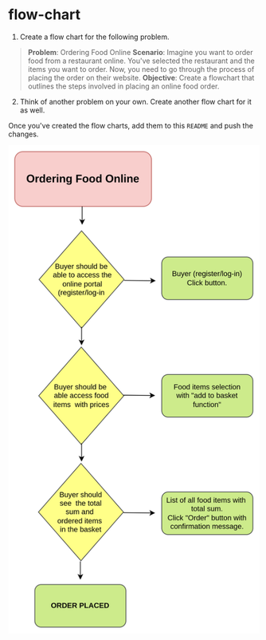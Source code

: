 # flow-chart

1. Create a flow chart for the following problem. 
> **Problem**: Ordering Food Online
> **Scenario**: Imagine you want to order food from a restaurant online. You've selected the restaurant and the items you want to order. Now, you need to go through the process of placing the order on their website.
> **Objective**: Create a flowchart that outlines the steps involved in placing an online food order.

2. Think of another problem on your own. Create another flow chart for it as well.

Once you've created the flow charts, add them to this `README` and push the changes.

![Alt text](image.png)